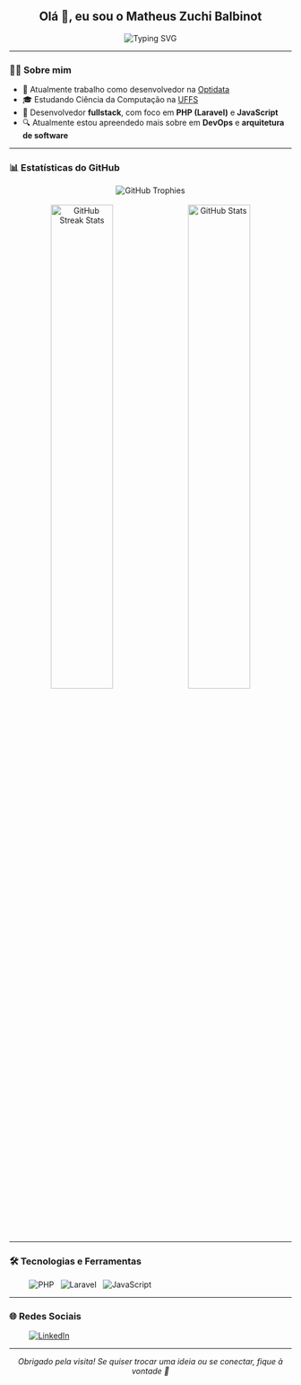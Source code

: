 <h2 align="center">Olá 👋, eu sou o Matheus Zuchi Balbinot</h2>

<p align="center">
  <img src="https://readme-typing-svg.demolab.com?font=Fira+Code&duration=3000&pause=1000&center=true&vCenter=true&width=435&lines=Desenvolvedor+Fullstack;PHP+%7C+Laravel+%7C+JavaScript" alt="Typing SVG" />
</p>

---

### 🧑‍💻 Sobre mim

- 💼 Atualmente trabalho como desenvolvedor na [Optidata](https://www.optidata.cloud/optiwork/)
- 🎓 Estudando Ciência da Computação na [UFFS](https://www.uffs.edu.br/)
- 🧠 Desenvolvedor **fullstack**, com foco em **PHP (Laravel)** e **JavaScript**
- 🔍 Atualmente estou apreendedo mais sobre em **DevOps** e **arquitetura de software**

---

### 📊 Estatísticas do GitHub

<div align="center">
  <img src="https://github-profile-trophy.vercel.app/?username=matheuszuchibalbinot&theme=dracula&row=1&column=9" alt="GitHub Trophies" /><br /><br />
  <img src="https://github-readme-streak-stats.herokuapp.com/?user=matheuszuchibalbinot&theme=dracula" alt="GitHub Streak Stats" width="47%" />&nbsp;
  <img src="https://github-readme-stats.vercel.app/api?username=matheuszuchibalbinot&show_icons=true&locale=pt-br&theme=dracula" alt="GitHub Stats" width="47%" />
</div>

---

### 🛠️ Tecnologias e Ferramentas
<p align="left">
  &nbsp;&nbsp;&nbsp;&nbsp;&nbsp;&nbsp;&nbsp;&nbsp;
  <img src="https://img.shields.io/badge/php-%23777BB4.svg?style=for-the-badge&logo=php&logoColor=white" alt="PHP" />
  &nbsp;
  <img src="https://img.shields.io/badge/laravel-%23FF2D20.svg?style=for-the-badge&logo=laravel&logoColor=white" alt="Laravel" />
  &nbsp;
  <img src="https://img.shields.io/badge/JavaScript-323330?style=for-the-badge&logo=javascript&logoColor=F7DF1E" alt="JavaScript" />
</p>

---

### 🌐 Redes Sociais
<p align="left">
  &nbsp;&nbsp;&nbsp;&nbsp;&nbsp;&nbsp;&nbsp;&nbsp;
  <a href="https://www.linkedin.com/in/matheus-zuchi-balbinot-23a82b241/" target="_blank">
    <img src="https://img.shields.io/badge/LinkedIn-0077B5?style=for-the-badge&logo=linkedin&logoColor=white" alt="LinkedIn" />
  </a>
</p>

---

<p align="center">
  <em>Obrigado pela visita! Se quiser trocar uma ideia ou se conectar, fique à vontade 🚀</em>
</p>
